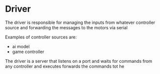 # Driver

The driver is responsible for managing the inputs from whatever controller source and forwarding the messages to the motors via serial

Examples of controller sources are:
  - ai model
  - game controller

The driver is a server that listens on a port and waits for commands from any controller and executes forwards the commands tot he